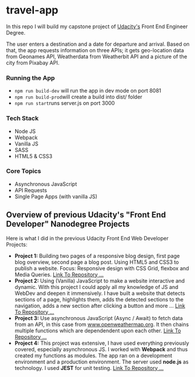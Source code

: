 # travel-app

In this repo I will build my capstone project of [Udacity's](https://www.udacity.com/course/front-end-web-developer-nanodegree--nd0011) Front End Engineer Degree.

The user enters a destination and a date for departure and arrival. Based on that, the app requests information on three APIs; it gets geo-location data from Geonames API, Weatherdata from Weatherbit API and a picture of the city from Pixabay API. 

### Running the App

- `npm run build-dev` will run the app in dev mode on port 8081
- `npm run build-prod`will create a build into dist/ folder
- `npm run start`runs server.js on port 3000

### Tech Stack
- Node JS
- Webpack
- Vanilla JS
- SASS
- HTML5 & CSS3

### Core Topics

- Asynchronous JavaScript
- API Requests
- Single Page Apps (with vanilla JS)

## Overview of previous Udacity's "Front End Developer" Nanodegree Projects

Here is what I did in the previous Udacity Front End Web Developer Projects:

- __Project 1:__ Building two  pages of a responsive blog design, first page blog overview, second page a blog post. Using HTML5 and CSS3 to publish a website. Focus: Responsive design with CSS Grid, flexbox and Media Queries. [Link To Repository ...](https://github.com/DavidKuda/personal-music-blog)
- __Project 2:__ Using (Vanilla) JavaScript to make a website interactive and dynamic. With this project I could apply all my knowledge of JS and WebDev and deepen it immensively. I have built a website that detects sections of a page, highlights them, adds the detected sections to the navigation, adds a new section after clicking a button and more ... [Link To Repository ...](https://github.com/DavidKuda/vanilla-js-landingpage)
- __Project 3:__ Use asynchronous JavaScript (Async / Await) to fetch data from an API, in this case from www.openweathermap.org. It then chains multiple functions which are dependendent upon each other. [Link To Repository ...](https://github.com/DavidKuda/weather-journal-app)
- __Project 4:__ This project was extensive, I have used everything previously covered, especially asynchronous JS. I worked with __Webpack__ and thus created my functions as modules. The app ran on a development environment and a production environment. The server used __node.js__ as technology. I used __JEST__ for unit testing. [Link To Repository ...](https://github.com/DavidKuda/webpack-single-page-app)
